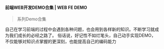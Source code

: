 #### 前端WEB开发DEMO合集 | WEB FE DEMO 
>系列Demo合集 


自己在学习前端的过程中会遇到各种问题，也会用到各样新的知识。不断学习就成为我们成长的必经之路了。
俗话说，好记性不如烂笔头，自己动手实现DEMO，不仅能够对知识点掌握的更深刻，也能提高自己的编码能力


